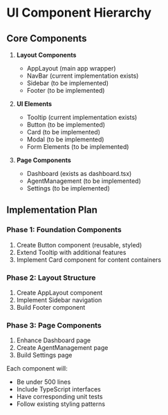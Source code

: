 # UI Component Hierarchy

## Core Components
1. **Layout Components**
   - AppLayout (main app wrapper)
   - NavBar (current implementation exists)
   - Sidebar (to be implemented)
   - Footer (to be implemented)

2. **UI Elements**
   - Tooltip (current implementation exists)
   - Button (to be implemented)
   - Card (to be implemented)
   - Modal (to be implemented)
   - Form Elements (to be implemented)

3. **Page Components**
   - Dashboard (exists as dashboard.tsx)
   - AgentManagement (to be implemented)
   - Settings (to be implemented)

## Implementation Plan

### Phase 1: Foundation Components
1. Create Button component (reusable, styled)
2. Extend Tooltip with additional features
3. Implement Card component for content containers

### Phase 2: Layout Structure
1. Create AppLayout component
2. Implement Sidebar navigation
3. Build Footer component

### Phase 3: Page Components
1. Enhance Dashboard page
2. Create AgentManagement page
3. Build Settings page

Each component will:
- Be under 500 lines
- Include TypeScript interfaces
- Have corresponding unit tests
- Follow existing styling patterns
